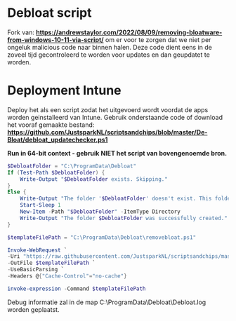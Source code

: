 # Debloat script

Fork van: **https://andrewstaylor.com/2022/08/09/removing-bloatware-from-windows-10-11-via-script/** om er voor te zorgen dat we niet per ongeluk malicious code naar binnen halen.
Deze code dient eens in de zoveel tijd gecontroleerd te worden voor updates en dan geupdatet te worden.


# Deployment Intune
Deploy het als een script zodat het uitgevoerd wordt voordat de apps worden geinstalleerd van Intune.
Gebruik onderstaande code of download het vooraf gemaakte bestand: **https://github.com/JustsparkNL/scriptsandchips/blob/master/De-Bloat/debloat_updatechecker.ps1**

**Run in 64-bit context - gebruik NIET het script van bovengenoemde bron.**


```PowerShell
$DebloatFolder = "C:\ProgramData\Debloat"
If (Test-Path $DebloatFolder) {
    Write-Output "$DebloatFolder exists. Skipping."
}
Else {
    Write-Output "The folder '$DebloatFolder' doesn't exist. This folder will be used for storing logs created after the script runs. Creating now."
    Start-Sleep 1
    New-Item -Path "$DebloatFolder" -ItemType Directory
    Write-Output "The folder $DebloatFolder was successfully created."
}

$templateFilePath = "C:\ProgramData\Debloat\removebloat.ps1"

Invoke-WebRequest `
-Uri "https://raw.githubusercontent.com/JustsparkNL/scriptsandchips/master/De-Bloat/RemoveBloat.ps1" `
-OutFile $templateFilePath `
-UseBasicParsing `
-Headers @{"Cache-Control"="no-cache"}

invoke-expression -Command $templateFilePath
```

Debug informatie zal in de map C:\ProgramData\Debloat\Debloat.log worden geplaatst.
